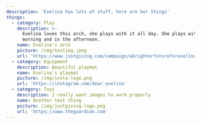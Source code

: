 ```yaml
---
description: 'Evelina has lots of stuff, here are her things'
things:
  - category: Play
    description: >-
      Evelina loves this arch, she plays with it all day. She plays with in the
      morning and in the afternoon.
    name: Evelina's arch
    picture: /img/testimg.jpeg
    url: 'https://www.justgiving.com/campaign/abrighterfutureforevelina'
  - category: Equipment
    description: Beautiful playmat
    name: Evelina's playmat
    picture: /img/insta-logo.png
    url: 'https://instagram.com/dear_evelina'
  - category: Toys
    description: I really want images to work properly
    name: Another test thing
    picture: /img/justgiving-logo.png
    url: 'https://www.theguardian.com'
---
```


